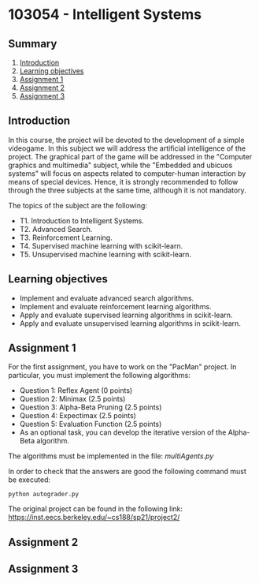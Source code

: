 # 103054 - Intelligent Systems

## Summary
1. [Introduction](#introduction)
2. [Learning objectives](#learning-objectives)
3. [Assignment 1](#assignment-1)
4. [Assignment 2](#assignment-2)
5. [Assignment 3](#assignment-3)


## Introduction
In this course, the project will be devoted to the development of a simple videogame. In this subject we will address the artificial intelligence of the project. The graphical part of the game will be addressed in the "Computer graphics and multimedia" subject, while the "Embedded and ubicuos systems" will focus on aspects related to computer-human interaction by means of special devices. Hence, it is strongly recommended to follow through the three subjects at the same time, although it is not mandatory.

The topics of the subject are the following:
- T1. Introduction to Intelligent Systems.
- T2. Advanced Search.
- T3. Reinforcement Learning.
- T4. Supervised machine learning with scikit-learn.
- T5. Unsupervised machine learning with scikit-learn.

## Learning objectives
* Implement and evaluate advanced search algorithms.
* Implement and evaluate reinforcement learning algorithms.
* Apply and evaluate supervised learning algorithms in scikit-learn.
* Apply and evaluate unsupervised learning algorithms in scikit-learn.

## Assignment 1
For the first assignment, you have to work on the "PacMan" project. In particular, you must implement the following algorithms:
- Question 1: Reflex Agent (0 points)
- Question 2: Minimax (2.5 points)
- Question 3: Alpha-Beta Pruning (2.5 points)
- Question 4: Expectimax (2.5 points)
- Question 5: Evaluation Function (2.5 points)
- As an optional task, you can develop the iterative version of the Alpha-Beta algorithm.

The algorithms must be implemented in the file: *multiAgents.py*

In order to check that the answers are good the following command must be executed:
```
python autograder.py
```

The original project can be found in the following link: 
https://inst.eecs.berkeley.edu/~cs188/sp21/project2/
## Assignment 2

## Assignment 3